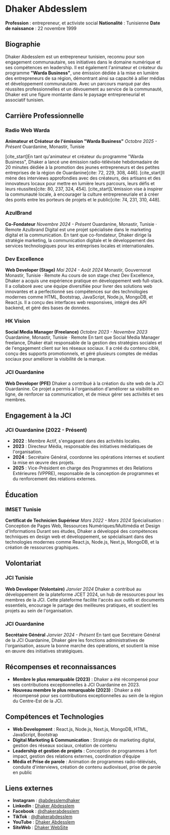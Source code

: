 # Dhaker Abdesslem

**Profession** : entrepreneur, et activiste social
**Nationalité** : Tunisienne
**Date de naissance** : 22 novembre 1999

## Biographie

Dhaker Abdesslem est un entrepreneur tunisien, reconnu pour son engagement communautaire, ses initiatives dans le domaine numérique et ses compétences en leadership. Il est également l'animateur et créateur du programme **"Warda Business"**, une émission dédiée à la mise en lumière des entrepreneurs de sa région, démontrant ainsi sa capacité à allier médias et développement communautaire. Avec un parcours marqué par des réussites professionnelles et un dévouement au service de la communauté, Dhaker est une figure montante dans le paysage entrepreneurial et associatif tunisien.

## Carrière Professionnelle

### Radio Web Warda
**Animateur et Créateur de l'émission "Warda Business"**
*Octobre 2025 - Présent*
Ouardanine, Monastir, Tunisie

[cite_start]En tant qu'animateur et créateur du programme "Warda Business", Dhaker a lancé une émission radio-télévisée hebdomadaire de 20 minutes dédiée à la promotion des jeunes entrepreneurs et des petites entreprises de la région de Ouardanine[cite: 72, 229, 308, 446]. [cite_start]Il mène des interviews approfondies avec des créateurs, des artisans et des innovateurs locaux pour mettre en lumière leurs parcours, leurs défis et leurs réussites[cite: 80, 237, 324, 454]. [cite_start]L'émission vise à inspirer la communauté locale, à encourager la culture entrepreneuriale et à créer des ponts entre les porteurs de projets et le public[cite: 74, 231, 310, 448].

### AzulBrand
**Co-Fondateur**
*Novembre 2024 - Présent*
Ouardanine, Monastir, Tunisie · Remote
Azulbrand Digital est une projet spécialisée dans le marketing digital et la communication. En tant que co-fondateur, Dhaker dirige la stratégie marketing, la communication digitale et le développement des services technologiques pour les entreprises locales et internationales.

### Dev Excellence
**Web Developer (Stage)**
*Mai 2024 - Août 2024*
Monastir, Gouvernorat Monastir, Tunisie · Remote
Au cours de son stage chez Dev Excellence, Dhaker a acquis une expérience pratique en développement web full-stack. Il a collaboré avec une équipe diversifiée pour livrer des solutions web innovantes et a perfectionné ses compétences sur des technologies modernes comme HTML, Bootstrap, JavaScript, Node.js, MongoDB, et React.js. Il a conçu des interfaces web responsives, intégré des API backend, et géré des bases de données.

### HK Vision
**Social Media Manager (Freelance)**
*Octobre 2023 - Novembre 2023*
Ouardanine, Monastir, Tunisie · Remote
En tant que Social Media Manager freelance, Dhaker était responsable de la gestion des stratégies sociales et de l'engagement client sur les réseaux sociaux. Il a créé du contenu ciblé, conçu des supports promotionnels, et géré plusieurs comptes de médias sociaux pour améliorer la visibilité de la marque.

### JCI Ouardanine
**Web Developer (PFE)**
Dhaker a contribué à la création du site web de la JCI Ouardanine. Ce projet a permis à l'organisation d'améliorer sa visibilité en ligne, de renforcer sa communication, et de mieux gérer ses activités et ses membres.

## Engagement à la JCI

### JCI Ouardanine (2022 - Présent)

- **2022** : Membre Actif, s'engageant dans des activités locales.
- **2023** : Directeur Média, responsable des initiatives médiatiques de l'organisation.
- **2024** : Secrétaire Général, coordonne les opérations internes et soutient la mise en œuvre des projets.
- **2025** : Vice-Président en charge des Programmes et des Relations Extérieures (VPPRE), responsable de la conception de programmes et du renforcement des relations externes.

## Éducation

### IMSET Tunisie
**Certificat de Technicien Supérieur**
*Mars 2022 - Mars 2024*
Spécialisation : Conception de Pages Web, Ressources Numériques/Multimédia et Design d'Informations
Durant ses études, Dhaker a développé des compétences techniques en design web et développement, se spécialisant dans des technologies modernes comme React.js, Node.js, Next.js, MongoDB, et la création de ressources graphiques.

## Volontariat

### JCI Tunisie
**Web Developer (Volontaire)**
*Janvier 2024*
Dhaker a contribué au développement de la plateforme JCET 2024, un hub de ressources pour les membres de la JCI. Cette plateforme facilite l'accès aux outils et documents essentiels, encourage le partage des meilleures pratiques, et soutient les projets au sein de l'organisation.

### JCI Ouardanine
**Secrétaire Général**
*Janvier 2024 - Présent*
En tant que Secrétaire Général de la JCI Ouardanine, Dhaker gère les fonctions administratives de l'organisation, assure la bonne marche des opérations, et soutient la mise en œuvre des initiatives stratégiques.

## Récompenses et reconnaissances

- **Membre le plus remarquable (2023)** : Dhaker a été récompensé pour ses contributions exceptionnelles à JCI Ouardanine en 2023.
- **Nouveau membre le plus remarquable (2023)** : Dhaker a été récompensé pour ses contributions exceptionnelles au sein de la région du Centre-Est de la JCI.

## Compétences et Technologies

- **Web Development** : React.js, Node.js, Next.js, MongoDB, HTML, JavaScript, Bootstrap
- **Digital Marketing & Communication** : Stratégie de marketing digital, gestion des réseaux sociaux, création de contenu
- **Leadership et gestion de projets** : Conception de programmes à fort impact, gestion des relations externes, coordination d’équipe
- **Média et Prise de parole** : Animation de programmes radio-télévisés, conduite d'interviews, création de contenu audiovisuel, prise de parole en public

## Liens externes

- **Instagram** : [@abdesslemdhaker](https://www.instagram.com/abdesslemdhaker)
- **LinkedIn** : [Dhaker Abdesslem](https://www.linkedin.com/in/dhakerabdesslem/)
- **Facebook** : [@dhakerabdesslem](https://www.facebook.com/@dhakerabdesslem)
- **TikTok** : [@dhakerabdesslem](https://www.tiktok.com/@dhakerabdesslem)
- **YouTube** : [Dhaker Abdesslem](https://www.youtube.com/@dhakerabdesslem)
- **SiteWeb** : [Dhaker WebSite](https://dhaker.me)

